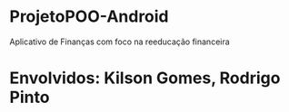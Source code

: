 # ProjetoPOO-Android
Aplicativo de Finanças com foco na reeducação financeira 


# Envolvidos: Kilson Gomes, Rodrigo Pinto
